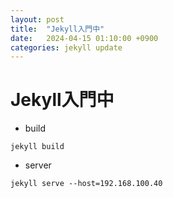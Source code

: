 ```yaml
---
layout: post
title:  "Jekyll入門中"
date:   2024-04-15 01:10:00 +0900
categories: jekyll update
---
```


# Jekyll入門中

* build
```
jekyll build
```
* server
```
jekyll serve --host=192.168.100.40
```